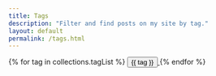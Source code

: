 ```yaml
---
title: Tags
description: "Filter and find posts on my site by tag."
layout: default
permalink: /tags.html
---
```

{% for tag in collections.tagList %}
<span>
  <a href="/tags/{{ tag }}" class="no-underline">
    <button class="pill--button">
      {{ tag }}
    </button>
  </a>
</span>
{% endfor %}

